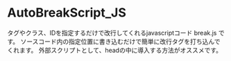 # AutoBreakScript_JS
 タグやクラス、IDを指定するだけで改行してくれるjavascriptコード break.js です。 
 ソースコード内の指定位置に書き込むだけで簡単に改行タグを打ち込んでくれます。 
 外部スクリプトとして、headの中に導入する方法がオススメです。
